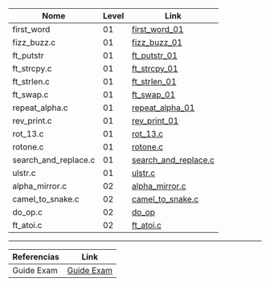 


Nome | Level | Link
|---|---|---|
first_word | 01 | [first_word_01](https://github.com/PamelaRondina/learn_42/blob/main/milestone_02/exam/level%2001/first_word.c)
fizz_buzz.c | 01 | [fizz_buzz_01](https://github.com/PamelaRondina/learn_42/blob/main/milestone_02/exam/level%2001/fizz_buzz.c)
ft_putstr | 01 | [ft_putstr_01](https://github.com/PamelaRondina/learn_42/blob/main/milestone_02/exam/level%2001/ft_putstr.c)
ft_strcpy.c | 01 | [ft_strcpy_01](https://github.com/PamelaRondina/learn_42/blob/main/milestone_02/exam/level%2001/ft_strcpy.c)
ft_strlen.c | 01 | [ft_strlen_01](https://github.com/PamelaRondina/learn_42/blob/main/milestone_02/exam/level%2001/ft_strlen.c)
ft_swap.c | 01 | [ft_swap_01](https://github.com/PamelaRondina/learn_42/blob/main/milestone_02/exam/level%2001/ft_swap.c)
repeat_alpha.c | 01 | [repeat_alpha_01](https://github.com/PamelaRondina/learn_42/blob/main/milestone_02/exam/level%2001/repeat_alpha.c)
rev_print.c | 01 | [rev_print_01](https://github.com/PamelaRondina/learn_42/blob/main/milestone_02/exam/level%2001/rev_print.c)
rot_13.c | 01 | [rot_13.c](https://github.com/PamelaRondina/learn_42/blob/main/milestone_02/exam/level%2001/rot_13.c)
rotone.c | 01 | [rotone.c](https://github.com/PamelaRondina/learn_42/blob/main/milestone_02/exam/level%2001/rotone.c)
search_and_replace.c | 01 | [search_and_replace.c](https://github.com/PamelaRondina/learn_42/blob/main/milestone_02/exam/level%2001/search_and_replace.c)
ulstr.c | 01 | [ulstr.c](https://github.com/PamelaRondina/learn_42/blob/main/milestone_02/exam/level%2001/ulstr.c)
 alpha_mirror.c | 02 | [alpha_mirror.c](https://github.com/PamelaRondina/learn_42/blob/main/milestone_02/exam/level%2002/%20alpha_mirror.c)
 camel_to_snake.c | 02 | [camel_to_snake.c](https://github.com/PamelaRondina/learn_42/tree/main/milestone_02/exam)
 do_op.c | 02 | [do_op]()
 ft_atoi.c | 02 | [ft_atoi.c]()
 





------------------

Referencias | Link
|---|---|
Guide Exam | [Guide Exam](https://42-cursus.gitbook.io/guide/exams/exam-rank-02)